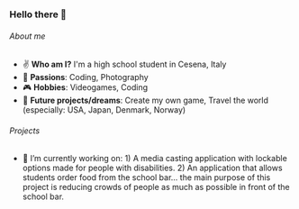 ### Hello there 👋

###### About me
- :v: **Who am I?** I'm a high school student in Cesena, Italy
- :art: **Passions**: Coding, Photography
- :video_game: **Hobbies**: Videogames, Coding
- :city_sunset: **Future projects/dreams**: Create my own game, Travel the world (especially: USA, Japan, Denmark, Norway)
###### Projects
- 🔭 I’m currently working on:
		1) A media casting application with lockable options made for people with disabilities.
		2) An application that allows students order food from the school bar... the main purpose of this project is reducing crowds 				of people as much as possible in front of the school bar.
